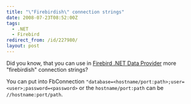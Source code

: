 ```yaml
---
title: "\"Firebirdish\" connection strings"
date: 2008-07-23T08:52:00Z
tags:
  - .NET
  - Firebird
redirect_from: /id/227980/
layout: post
---
```

Did you know, that you can use in [Firebird .NET Data Provider][1] more "firebirdish" connection strings?

You can put into FbConnection `"database=<hostname/port:path>;user=<user>;password=<password>` or the `hostname/port:path` can be `//hostname:port/path`.

[1]: http://www.firebirdsql.org/index.php?op=files&id=netprovider